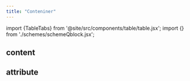 ```yaml
---
title: "Conteniner"
---
```


import {TableTabs} from '@site/src/components/table/table.jsx';
import {} from './schemes/schemeQblock.jsx';

## content
<TableTabs tabsContent={} />

## attribute
<TableTabs tabsContent={} />